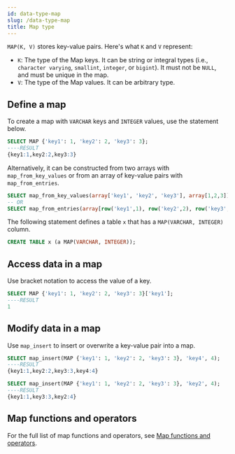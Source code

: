```yaml
---
id: data-type-map
slug: /data-type-map
title: Map type
---
```

<head>
  <link rel="canonical" href="https://docs.risingwave.com/docs/current/data-type-map/" />
</head>

`MAP(K, V)` stores key-value pairs. Here's what `K` and `V` represent:

- `K`: The type of the Map keys. It can be string or integral types (i.e., `character varying`, `smallint`, `integer`, or `bigint`). It must not be `NULL`, and must be unique in the map.
- `V`: The type of the Map values. It can be arbitrary type.

## Define a map

To create a map with `VARCHAR` keys and `INTEGER` values, use the statement below.

```sql
SELECT MAP {'key1': 1, 'key2': 2, 'key3': 3};
----RESULT
{key1:1,key2:2,key3:3}
```

Alternatively, it can be constructed from two arrays with `map_from_key_values` or from an array of key-value pairs with `map_from_entries`.

```sql
SELECT map_from_key_values(array['key1', 'key2', 'key3'], array[1,2,3]);
-- OR
SELECT map_from_entries(array[row('key1',1), row('key2',2), row('key3',3)]);
```

The following statement defines a table `x` that has a `MAP(VARCHAR, INTEGER)` column.

```sql
CREATE TABLE x (a MAP(VARCHAR, INTEGER));
```

## Access data in a map

Use bracket notation to access the value of a key.

```sql
SELECT MAP {'key1': 1, 'key2': 2, 'key3': 3}['key1'];
----RESULT
1
```

## Modify data in a map

Use `map_insert` to insert or overwrite a key-value pair into a map.

```sql
SELECT map_insert(MAP {'key1': 1, 'key2': 2, 'key3': 3}, 'key4', 4);
----RESULT
{key1:1,key2:2,key3:3,key4:4}

SELECT map_insert(MAP {'key1': 1, 'key2': 2, 'key3': 3}, 'key2', 4);
----RESULT
{key1:1,key3:3,key2:4}
```

## Map functions and operators

For the full list of map functions and operators, see [Map functions and operators](/sql/functions-operators/sql-function-map.md).
